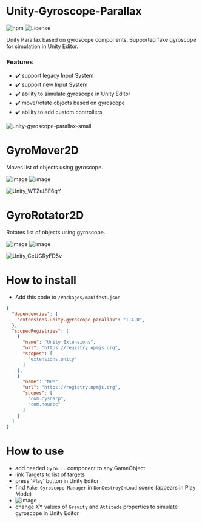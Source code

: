 # Unity-Gyroscope-Parallax
![npm](https://img.shields.io/npm/v/extensions.unity.gyroscope.parallax) ![License](https://img.shields.io/github/license/IvanMurzak/Unity-Gyroscope-Parallax)

Unity Parallax based on gyroscope components. Supported fake gyroscope for simulation in Unity Editor.

### Features
- ✔️ support legacy Input System
- ✔️ support new Input System
- ✔️ ability to simulate gyroscope in Unity Editor
- ✔️ move/rotate objects based on gyroscope
- ✔️ ability to add custom controllers

![unity-gyroscope-parallax-small](https://user-images.githubusercontent.com/9135028/177197269-a11dd87c-3f6b-400d-bf91-01a9b051cb1b.gif)

# GyroMover2D
Moves list of objects using gyroscope.

![image](https://user-images.githubusercontent.com/9135028/166463235-50702210-3b09-417d-9b9a-547fce73ba15.png) ![image](https://user-images.githubusercontent.com/9135028/166465109-33274de8-84e3-44e4-a8ab-b7c1f3ea2380.png)

![Unity_WTZrJSE6qY](https://user-images.githubusercontent.com/9135028/166468223-2992f1a9-8ead-454e-bc3a-5adaab832868.gif)


# GyroRotator2D
Rotates list of objects using gyroscope.

![image](https://user-images.githubusercontent.com/9135028/176648393-cde4e34d-1c7c-4a58-9935-a5ff6081d2e7.png)
 ![image](https://user-images.githubusercontent.com/9135028/166465157-5f1325f3-8109-4a35-bd91-87082aa36cf9.png)

![Unity_CeUGRyFD5v](https://user-images.githubusercontent.com/9135028/166467361-485a1e2b-f799-4700-ada8-3982e06f2245.gif)



# How to install
- Add this code to <code>/Packages/manifest.json</code>
```json
{
  "dependencies": {
    "extensions.unity.gyroscope.parallax": "1.4.0",
  },
  "scopedRegistries": [
    {
      "name": "Unity Extensions",
      "url": "https://registry.npmjs.org",
      "scopes": [
        "extensions.unity"
      ]
    },
    {
      "name": "NPM",
      "url": "https://registry.npmjs.org",
      "scopes": [
        "com.cysharp",
        "com.neuecc"
      ]
    }
  ]
}
```

# How to use
- add needed `Gyro...` component to any GameObject
- link Targets to list of targets
- press 'Play' button in Unity Editor
- find `Fake Gyroscope Manager` in `DonDestroyOnLoad` scene (appears in Play Mode)
- ![image](https://user-images.githubusercontent.com/9135028/166464685-b6197e8a-547d-47ab-9039-824ce29f3ca5.png)
- change XY values of `Gravity` and `Attitude` properties to simulate gyroscope in Unity Editor
